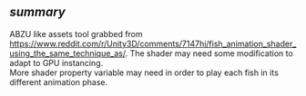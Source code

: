 ## _summary_
ABZU like assets tool grabbed from https://www.reddit.com/r/Unity3D/comments/7147hi/fish_animation_shader_using_the_same_technique_as/.
The shader may need some modification to adapt to GPU instancing.  
More shader property variable may need in order to play each fish in its different animation phase.